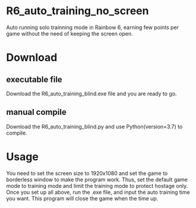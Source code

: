 # R6_auto_training_no_screen
Auto running solo trainning mode in Rainbow 6, earning few points per game without the need of keeping the screen open.

# Download
## executable file
Download the R6_auto_training_blind.exe file and you are ready to go.
## manual compile
Download the R6_auto_training_blind.py and use Python(version=3.7) to compile.

# Usage
You need to set the screen size to 1920x1080 and set the game to borderless window to make the program work.
Thus, set the default game mode to training mode and limit the training mode to protect hostage only.
Once you set up all above, run the .exe file, and input the auto training time you want. This program will close the game when the time up.
